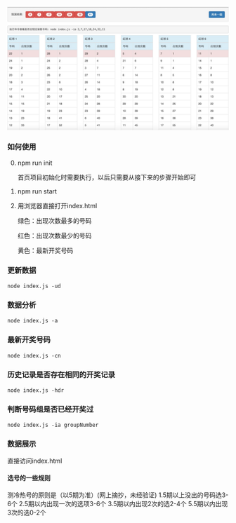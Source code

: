 ![screenshots](screenshots.png)

### 如何使用

0. npm run init

   首页项目初始化时需要执行，以后只需要从接下来的步骤开始即可

1. npm run start

2. 用浏览器直接打开index.html

   绿色：出现次数最多的号码

   红色：出现次数最少的号码

   黄色：最新开奖号码

### 更新数据
```
node index.js -ud
```
### 数据分析
```
node index.js -a
```
### 最新开奖号码
```
node index.js -cn
```
### 历史记录是否存在相同的开奖记录
```
node index.js -hdr
```
### 判断号码组是否已经开奖过
```
node index.js -ia groupNumber
```

### 数据展示

直接访问index.html



#### 选号的一些规则

测冷热号的原则是（以5期为准）(网上摘抄，未经验证)
1.5期以上没出的号码选3-6个
2.5期以内出现一次的选项3-6个
3.5期以内出现2次的选2-4个
5.5期以内出现3次的选0-2个